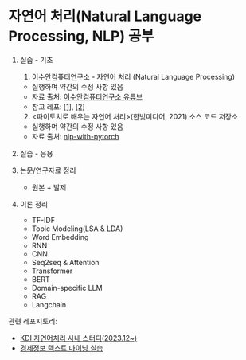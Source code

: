 # 자연어 처리(Natural Language Processing, NLP) 공부

1. 실습 - 기초
   1) 이수안컴퓨터연구소 - 자연어 처리 (Natural Language Processing)
   - 실행하며 약간의 수정 사항 있음
   - 자료 출처: [이수안컴퓨터연구소 유튜브](https://www.youtube.com/@user-ss5no9xw6e)
   - 참고 레포: [[1]](https://github.com/yeon93/NLP_study), [[2]](https://github.com/kjh8331267/NLP_suanlab)
   2) <파이토치로 배우는 자연어 처리>(한빛미디어, 2021) 소스 코드 저장소
   - 실행하며 약간의 수정 사항 있음
   - 자료 출처: [nlp-with-pytorch](https://github.com/rickiepark/nlp-with-pytorch)

2. 실습 - 응용

3. 논문/연구자료 정리
   - 원본 + 발제

4. 이론 정리
   - TF-IDF
   - Topic Modeling(LSA & LDA)
   - Word Embedding
   - RNN
   - CNN
   - Seq2seq & Attention
   - Transformer
   - BERT
   - Domain-specific LLM
   - RAG
   - Langchain

관련 레포지토리:
- [KDI 자연어처리 사내 스터디(2023.12~)](https://github.com/kjh8331267/NLP_study?tab=readme-ov-file)
- [경제정보 텍스트 마이닝 실습](https://github.com/jo-cho/eitm)
